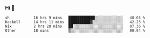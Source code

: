 ### Hi 👋

<!--START_SECTION:waka-->

```text
sh           16 hrs 9 mins   ████████████░░░░░░░░░░░░░   48.05 %
Haskell      14 hrs 11 mins  ██████████▓░░░░░░░░░░░░░░   42.23 %
Nix          2 hrs 28 mins   ██░░░░░░░░░░░░░░░░░░░░░░░   07.36 %
Other        18 mins         ▒░░░░░░░░░░░░░░░░░░░░░░░░   00.94 %
```

<!--END_SECTION:waka-->
